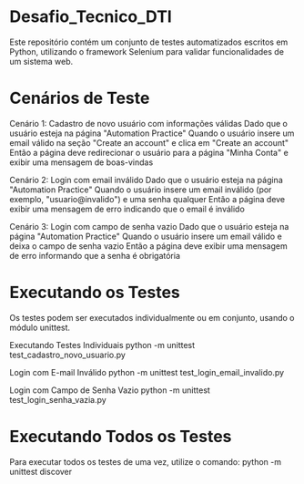 # Desafio_Tecnico_DTI

Este repositório contém um conjunto de testes automatizados escritos em Python, utilizando o framework Selenium para validar funcionalidades de um sistema web.

# Cenários de Teste
Cenário 1: Cadastro de novo usuário com informações válidas
Dado que o usuário esteja na página "Automation Practice"
Quando o usuário insere um email válido na seção "Create an account" e clica em "Create an account"
Então a página deve redirecionar o usuário para a página "Minha Conta" e exibir uma mensagem de boas-vindas



Cenário 2: Login com email inválido
Dado que o usuário esteja na página "Automation Practice"
Quando o usuário insere um email inválido (por exemplo, "usuario@invalido") e uma senha qualquer
Então a página deve exibir uma mensagem de erro indicando que o email é inválido


Cenário 3: Login com campo de senha vazio
Dado que o usuário esteja na página "Automation Practice"
Quando o usuário insere um email válido e deixa o campo de senha vazio
Então a página deve exibir uma mensagem de erro informando que a senha é obrigatória

# Executando os Testes
Os testes podem ser executados individualmente ou em conjunto, usando o módulo unittest.

Executando Testes Individuais
python -m unittest test_cadastro_novo_usuario.py

Login com E-mail Inválido
python -m unittest test_login_email_invalido.py

Login com Campo de Senha Vazio
python -m unittest test_login_senha_vazia.py

# Executando Todos os Testes
Para executar todos os testes de uma vez, utilize o comando:
python -m unittest discover

